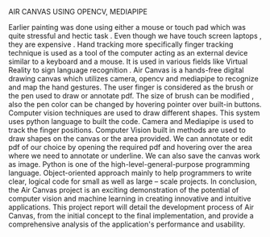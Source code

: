 AIR CANVAS USING OPENCV, MEDIAPIPE


Earlier painting was done using either a mouse or touch pad which was quite stressful and 
hectic task . Even though we have touch screen laptops , they are expensive . Hand 
tracking more specifically finger tracking technique is used as a tool of the computer 
acting as an external device similar to a keyboard and a mouse. It is used in various fields 
like Virtual Reality to sign language recognition .
Air Canvas is a hands-free digital drawing canvas which utilizes camera, opencv and 
mediapipe to recognize and map the hand gestures. The user finger is considered as the 
brush or the pen used to draw or annotate pdf. The size of brush can be modified , also the 
pen color can be changed by hovering pointer over built-in buttons. Computer vision 
techniques are used to draw different shapes. This system uses python language to built the 
code. Camera and Mediapipe is used to track the finger positions.
Computer Vision built in methods are used to draw shapes on the canvas or the area 
provided. We can annotate or edit pdf of our choice by opening the required pdf and 
hovering over the area where we need to annotate or underline. We can also save the 
canvas work as image. Python is one of the high-level-general-purpose programming 
language. Object-oriented approach mainly to help programmers to write clear, logical 
code for small as well as large – scale projects.
In conclusion, the Air Canvas project is an exciting demonstration of the potential of 
computer vision and machine learning in creating innovative and intuitive applications. 
This project report will detail the development process of Air Canvas, from the initial 
concept to the final implementation, and provide a comprehensive analysis of the 
application's performance and usability.
